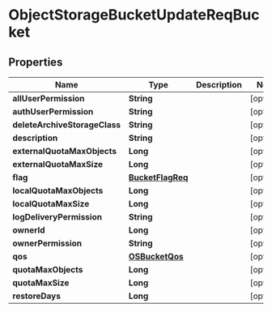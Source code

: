 # ObjectStorageBucketUpdateReqBucket

## Properties
Name | Type | Description | Notes
------------ | ------------- | ------------- | -------------
**allUserPermission** | **String** |  |  [optional]
**authUserPermission** | **String** |  |  [optional]
**deleteArchiveStorageClass** | **String** |  |  [optional]
**description** | **String** |  |  [optional]
**externalQuotaMaxObjects** | **Long** |  |  [optional]
**externalQuotaMaxSize** | **Long** |  |  [optional]
**flag** | [**BucketFlagReq**](BucketFlagReq.md) |  |  [optional]
**localQuotaMaxObjects** | **Long** |  |  [optional]
**localQuotaMaxSize** | **Long** |  |  [optional]
**logDeliveryPermission** | **String** |  |  [optional]
**ownerId** | **Long** |  |  [optional]
**ownerPermission** | **String** |  |  [optional]
**qos** | [**OSBucketQos**](OSBucketQos.md) |  |  [optional]
**quotaMaxObjects** | **Long** |  |  [optional]
**quotaMaxSize** | **Long** |  |  [optional]
**restoreDays** | **Long** |  |  [optional]
